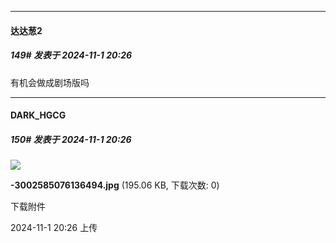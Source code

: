 ﻿
*****

####  达达葱2  
##### 149#       发表于 2024-11-1 20:26

有机会做成剧场版吗

*****

####  DARK_HGCG  
##### 150#       发表于 2024-11-1 20:26

<img src="https://img.saraba1st.com/forum/202411/01/202652dnd434n42x50txzx.jpg" referrerpolicy="no-referrer">

<strong>-3002585076136494.jpg</strong> (195.06 KB, 下载次数: 0)

下载附件

2024-11-1 20:26 上传

